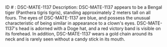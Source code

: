 ID # : DSC-MATE-1137
Description: DSC-MATE-1137 appears to be a Bengal tiger (Panthera tigris tigris), standing approximately 2 meters tall on all fours. The eyes of DSC-MATE-1137 are blue, and possess the unusual characteristic of being similar in appearance to a clown's eyes. DSC-MATE-1137's head is adorned with a Doge hat, and a red victory band is visible on its forehead. In addition, DSC-MATE-1137 wears a gold chain around its neck and is rarely seen without a candy stick in its mouth.